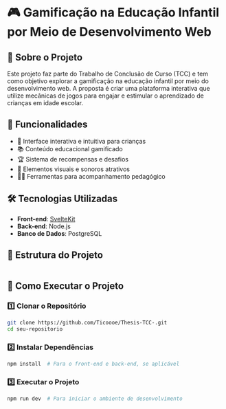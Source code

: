 # 🎮 Gamificação na Educação Infantil por Meio de Desenvolvimento Web

## 📌 Sobre o Projeto
Este projeto faz parte do Trabalho de Conclusão de Curso (TCC) e tem como objetivo explorar a gamificação na educação infantil por meio do desenvolvimento web. A proposta é criar uma plataforma interativa que utilize mecânicas de jogos para engajar e estimular o aprendizado de crianças em idade escolar.

## 🚀 Funcionalidades
- 🌟 Interface interativa e intuitiva para crianças
- 📚 Conteúdo educacional gamificado
- 🏆 Sistema de recompensas e desafios
- 🎨 Elementos visuais e sonoros atrativos
- 👨‍🏫 Ferramentas para acompanhamento pedagógico

## 🛠️ Tecnologias Utilizadas
- **Front-end**: [SvelteKit](https://kit.svelte.dev/)
- **Back-end**: Node.js
- **Banco de Dados**: PostgreSQL

## 📂 Estrutura do Projeto
```
```

## 🔧 Como Executar o Projeto
### 1️⃣ Clonar o Repositório
```bash
git clone https://github.com/Ticoooe/Thesis-TCC-.git
cd seu-repositorio
```

### 2️⃣ Instalar Dependências
```bash
npm install  # Para o front-end e back-end, se aplicável
```

### 3️⃣ Executar o Projeto
```bash
npm run dev  # Para iniciar o ambiente de desenvolvimento
```
